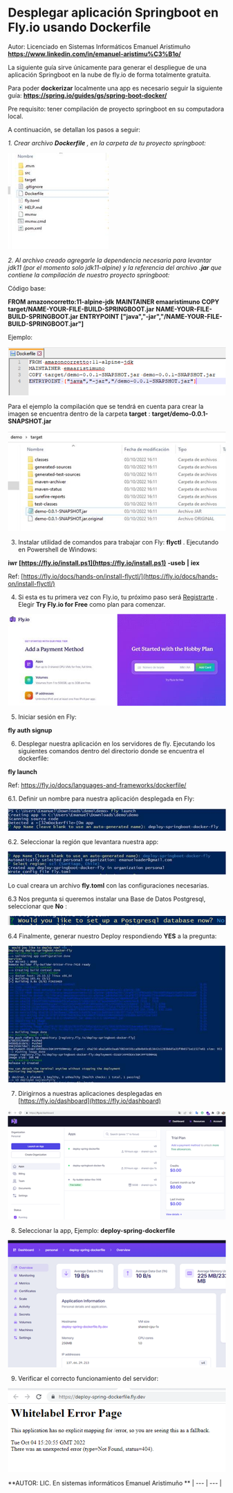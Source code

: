# Desplegar aplicación Springboot en Fly.io usando Dockerfile

Autor: Licenciado en Sistemas Informáticos Emanuel Aristimuño **https://www.linkedin.com/in/emanuel-aristimu%C3%B1o/** 

La siguiente guía sirve únicamente para generar el despliegue de una aplicación Springboot en la nube de fly.io de forma totalmente gratuita.

Para poder **dockerizar** localmente una app es necesario seguir la siguiente guía: [ **https://spring.io/guides/gs/spring-boot-docker/** ](https://spring.io/guides/gs/spring-boot-docker/)

Pre requisito: tener compilación de proyecto springboot en su computadora local.

A continuación, se detallan los pasos a seguir:

*1. Crear archivo **Dockerfile** , en la carpeta de tu proyecto springboot:*

![](img/image001.jpg)

*2. Al archivo creado agregarle la dependencia necesaria para levantar jdk11 (por el momento solo jdk11-alpine) y la referencia del archivo **.jar** que contiene la compilación de nuestro proyecto springboot:*

Código base:

 **FROM amazoncorretto:11-alpine-jdk** 
 **MAINTAINER emaaristimuno** 
 **COPY**  **target/NAME-YOUR-FILE-BUILD-SPRINGBOOT.jar**  **NAME-YOUR-FILE-BUILD-SPRINGBOOT.jar** 
**ENTRYPOINT ["java","-jar","/NAME-YOUR-FILE-BUILD-SPRINGBOOT.jar"]**

Ejemplo:

![](img/image002.png)

Para el ejemplo la compilación que se tendrá en cuenta para crear la imagen se encuentra dentro de la carpeta  **target** :
**target/demo-0.0.1-SNAPSHOT.jar** 

![](img/image003.jpg)

3. Instalar utilidad de comandos para trabajar con Fly:  **flyctl** . Ejecutando en Powershell de Windows:

**iwr** **[https://fly.io/install.ps1](https://fly.io/install.ps1)** **-useb** **|** **iex**

Ref: [https://fly.io/docs/hands-on/install-flyctl/](https://fly.io/docs/hands-on/install-flyctl/)

4. Si esta es tu primera vez con Fly.io, tu próximo paso será [Registrarte](https://fly.io/docs/hands-on/sign-up/) . Elegir  **Try Fly.io for Free**  como plan para comenzar.


![](img/image004.jpg)

5. Iniciar sesión en Fly:

 **fly auth signup** 

6. Desplegar nuestra aplicación en los servidores de fly. Ejecutando los siguientes comandos dentro del directorio donde se encuentra el dockerfile:

 **fly launch** 

Ref: https://fly.io/docs/languages-and-frameworks/dockerfile/

  6.1. Definir un nombre para nuestra aplicación desplegada en Fly:

![](img/image005.jpg)

  6.2. Seleccionar la región que levantara nuestra app:

![](img/image006.jpg)

Lo cual creara un archivo  **fly.toml**  con las configuraciones necesarias.

  6.3 Nos pregunta si queremos instalar una Base de Datos Postgresql, seleccionar que  **No** :

![](img/image007.png)

  6.4 Finalmente, generar nuestro Deploy respondiendo  **YES**  a la pregunta:

![](img/image008.jpg)

7. Dirigirnos a nuestras aplicaciones desplegadas en [https://fly.io/dashboard](https://fly.io/dashboard)

![](img/image009.png)

8. Seleccionar la app, Ejemplo:  **deploy-spring-dockerfile** 

![](img/image010.png)

9. Verificar el correcto funcionamiento del servidor:

![](img/image011.png)

**AUTOR: LIC. En sistemas informáticos Emanuel Aristimuño **
| --- | --- |